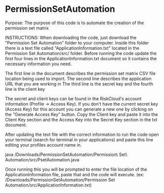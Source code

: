# PermissionSetAutomation
Purpose: The purpose of this code is to automate the creation of the permission set matrix

INSTRUCTIONS:
When downloading the code, just download the "Permission Set Automation" folder to your computer. Inside this folder there is a text file called 
"ApplicationInformation.txt" located in the Permission Set Automation/src/ folder. Before running the code update the first four lines in the 
ApplicationInformation.txt document so it contains the necessary information you need.

The first line in the document describes the permission set matrix CSV file location being used to import. 
The second line describes the application URL that you are working in
The third line is the secret key and the fourth line is the client key

The secret and client keys can be found in the RiskCloud's account information (Profile -> Access Key). If you don't have the current secret key (Access 
Key) for this account you can generate a new one by clicking on the "Generate Access Key" button. Copy the Client key and paste it into the Client Key 
section and the Access Key into the Secret Key section in the txt document. 

After updating the text file with the correct information to run the code open your terminal (search for terminal in your applications) and paste this 
line editing your profiles account name in.

java /Downloads/PermissionSetAutomation/Permission\ Set\ Automation/src/PsetAutomation.java 

Once running this you will be prompted to enter the file location of the ApplicationInformation file, paste that and the code will execute.
(ex: /Downloads/PermissionSetAutomation/Permission Set Automation/src/ApplicationInformation.txt)
